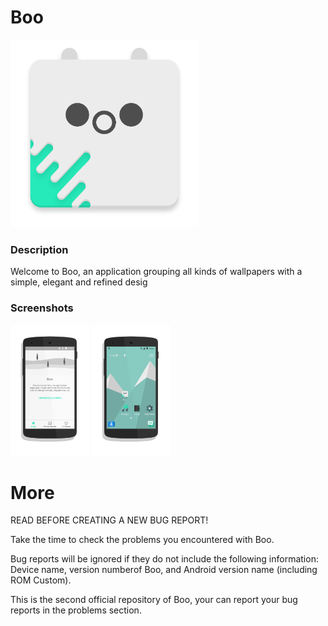 # Boo

<img src="screenshots/logo_de_boo.png" width="300">

### Description
Welcome to Boo, an application grouping all kinds of wallpapers with a simple, elegant and refined desig

### Screenshots
<img src="screenshots/screen_01.png" width="25%">
<img src="screenshots/screen_02.png" width="25%">


# More
READ BEFORE CREATING A NEW BUG REPORT!

Take the time to check the problems you encountered with Boo.

Bug reports will be ignored if they do not include the following information: Device name, version numberof Boo, and Android version name (including ROM Custom).

This is the second official repository of Boo, your can report your bug reports in the problems section.
